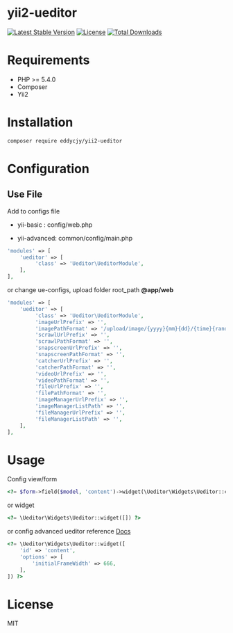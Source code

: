 # yii2-ueditor

[![Latest Stable Version](https://poser.pugx.org/EDDYCJY/yii2-ueditor/v/stable)](https://packagist.org/packages/eddycjy/yii2-ueditor)
[![License](https://poser.pugx.org/EDDYCJY/yii2-ueditor/license)](https://packagist.org/packages/eddycjy/yii2-ueditor)
[![Total Downloads](https://poser.pugx.org/EDDYCJY/yii2-ueditor/downloads)](https://packagist.org/packages/eddycjy/yii2-ueditor)

# Requirements

- PHP >= 5.4.0
- Composer
- Yii2

# Installation

``` sh
composer require eddycjy/yii2-ueditor
```

# Configuration

## Use File

Add to configs file 

- yii-basic : config/web.php 

- yii-advanced: common/config/main.php

``` php
'modules' => [
    'ueditor' => [
         'class' => 'Ueditor\UeditorModule',
    ],
],

```

or change ue-configs, upload folder root_path **@app/web**

``` php
'modules' => [
    'ueditor' => [
         'class' => 'Ueditor\UeditorModule',
         'imageUrlPrefix' => '',
         'imagePathFormat' => '/upload/image/{yyyy}{mm}{dd}/{time}{rand:6}',
         'scrawlUrlPrefix' => '',
         'scrawlPathFormat' => '',
         'snapscreenUrlPrefix' => '',
         'snapscreenPathFormat' => '',
         'catcherUrlPrefix' => '',
         'catcherPathFormat' => '',
         'videoUrlPrefix' => '',
         'videoPathFormat' => '',
         'fileUrlPrefix' => '',
         'filePathFormat' => '',
         'imageManagerUrlPrefix' => '',
         'imageManagerListPath' => '',
         'fileManagerUrlPrefix' => '',
         'fileManagerListPath' => '',
    ],
],
```



# Usage

Config view/form

``` php
<?= $form->field($model, 'content')->widget(\Ueditor\Widgets\Ueditor::className()) ?>
```

or widget

``` php
<?= \Ueditor\Widgets\Ueditor::widget([]) ?>
```

or config advanced ueditor reference [Docs](http://fex.baidu.com/ueditor/#start-config)

``` php
<?= \Ueditor\Widgets\Ueditor::widget([
    'id' => 'content',
    'options' => [
        'initialFrameWidth' => 666,
    ],
]) ?>
```

# License

MIT
